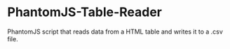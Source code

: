 # PhantomJS-Table-Reader
PhantomJS script that reads data from a HTML table and writes it to a .csv file.

